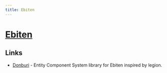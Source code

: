 ```yaml
---
title: Ebiten
---
```


# [Ebiten](https://ebiten.org/)

## Links

- [Donburi](https://github.com/yohamta/donburi) - Entity Component System library for Ebiten inspired by legion.
